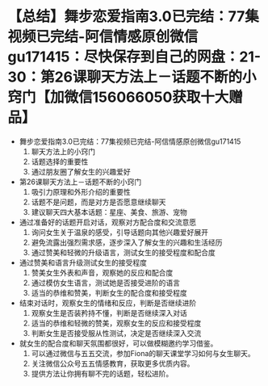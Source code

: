# 【总结】舞步恋爱指南3.0已完结：77集视频已完结-阿信情感原创微信gu171415：尽快保存到自己的网盘：21-30：第26课聊天方法上－话题不断的小窍门【加微信156066050获取十大赠品】

-   舞步恋爱指南3.0已完结：77集视频已完结-阿信情感原创微信gu171415
    1.  聊天方法上的小窍门
    2.  话题选择的重要性
    3.  通过朋友圈了解女生的兴趣爱好
-   第26课聊天方法上－话题不断的小窍门
    1.  吸引力原理和外形介绍的重要性
    2.  话题不是问题，而是对方是否愿意继续聊天
    3.  建议聊天四大基本话题：星座、美食、旅游、宠物
-   通过准备好的话题开启对话，观察对方配合度和交流意愿
    1.  询问女生关于温泉的感受，引导话题向其他兴趣爱好展开
    2.  避免流露出强烈需求感，逐步深入了解女生的兴趣和生活经历
    3.  通过赞美和轻微的升级语言，测试女生的接受程度和配合度
-   通过赞美和语言升级测试女生的接受程度
    1.  赞美女生外表和声音，观察她的反应和配合度
    2.  通过模仿女生语言，测试她是否接受进阶的语言
    3.  适当的恭维和赞美，判断女生的配合度和接受程度
-   结束对话时，观察女生的情绪和反应，判断是否继续进阶
    1.  观察女生是否装矜持不懂，判断是否继续深入对话
    2.  适当的恭维和轻微的赞美，观察女生的反应和接受程度
    3.  判断女生是否接受服从性测试，决定是否继续深入交流
-   就女生的配合度和聊天氛围都很好，可以做模糊邀约学习借鉴。
    1.  可以通过微信与五五交流，参加Fiona的聊天课堂学习如何与女生聊天。
    2.  关注微信公众号五五情感教育，获取更多优质内容。
    3.  提供方法让你拥有聊不完的话题，轻松进阶。